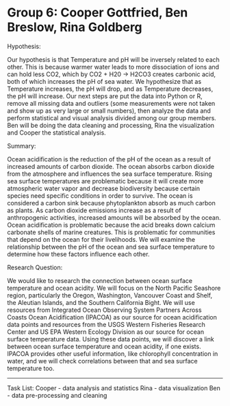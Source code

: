 
# Group 6: Cooper Gottfried, Ben Breslow, Rina Goldberg

Hypothesis:

Our hypothesis is that Temperature and pH will be inversely related to each other. This is because warmer water leads to more dissociation of ions and can hold less CO2, which by CO2 + H20 -> H2CO3 creates carbonic acid, both of which increases the pH of sea water. We hypothesize that as Temperature increases, the pH will drop, and as Temperature decreases, the pH will increase. Our next steps are put the data into Python or R, remove all missing data and outliers (some measurements were not taken and show up as very large or small numbers), then analyze the data and perform statistical and visual analysis divided among our group members. Ben will be doing the data cleaning and processing, Rina the visualization and Cooper the statistical analysis.


Summary:

Ocean acidification is the reduction of the pH of the ocean as a result 
of increased amounts of carbon dioxide. The ocean absorbs carbon dioxide 
from the atmosphere and influences the sea surface temperature. Rising 
sea surface temperatures are problematic because it will create more 
atmospheric water vapor and decrease biodiversity because certain species 
need specific conditions in order to survive. The ocean is considered a 
carbon sink because phytoplankton absorb as much carbon as plants. As 
carbon dioxide emissions increase as a result of anthropogenic 
activities, increased amounts will be absorbed by the ocean. Ocean 
acidification is problematic because the acid breaks down calcium 
carbonate shells of marine creatures. This is problematic for communities 
that depend on the ocean for their livelihoods. We will examine the 
relationship between the pH of the ocean and sea surface temperature to 
determine how these factors influence each other. 

Research Question:

We would like to research the connection between ocean surface temperature and ocean acidity. We will focus on the North Pacific Seashore region, particularly the Oregon, Washington, Vancouver Coast and Shelf, the Aleutian Islands, and the Southern California Bight. We will use resources from Integrated Ocean Observing System Partners Across Coasts Ocean Acidification (IPACOA) as our source for ocean acidification data points and resources from the USGS Western Fisheries Research Center and US EPA Western Ecology Division as our source for ocean surface temperature data. Using these data points, we will discover a link between ocean surface temperature and ocean acidity, if one exists. IPACOA provides other useful information, like chlorophyll concentration in water, and we will check correlations between that and sea surface temperature too.

-----
Task List:
Cooper - data analysis and statistics
Rina - data visualization
Ben - data pre-processing and cleaning
